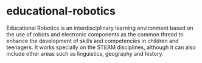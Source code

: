 # educational-robotics
Educational Robotics is an interdisciplinary learning environment based on the use of robots and electronic components as the common thread to enhance the development of skills and competencies in children and teenagers. It works specially on the STEAM disciplines, although it can also include other areas such as linguistics, geography and history.
